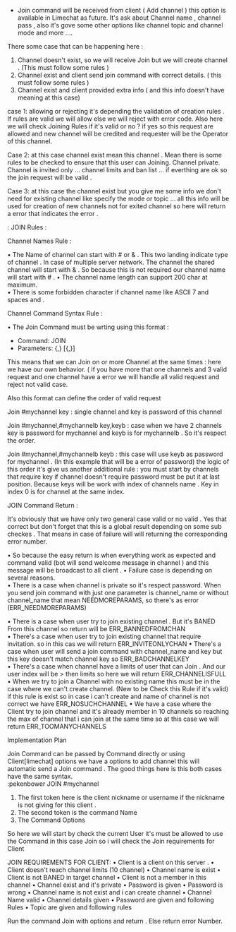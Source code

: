 
* Join command will be received from client ( Add channel ) this option is available in Limechat as future.  It's ask about Channel name , channel pass , also it's gove some other options like channel topic and channel mode and more .... 

There some case that can be happening here : 
1. Channel doesn't exist, so we will receive Join but we will create channel .  (This must follow some rules )
2. Channel exist and client send join command with correct details. ( this must follow some rules )
3. Channel exist and client provided extra info ( and this info doesn't  have meaning at this case) 

case 1: allowing or rejecting it's depending the validation of creation rules . If rules are valid we will allow else we will reject with error code.  Also here we will check Joining Rules if it's valid or no ? if yes so this request are allowed and new channel will be credited and requester will be the Operator of this channel.  

Case 2: at this case channel exist mean this channel . Mean there is some rules to be checked to ensure that this user can Joining.  Channel private. Channel is invited only ... channel limits and ban list  ... if everthing are ok so the join request will be valid . 


Case 3: at this case the channel exist but you give me some info we don't need for existing channel like specify the mode or topic ... all this info will be used for creation of new channels  not for exited channel so here will return  a error that indicates the error . 


 : JOIN Rules : 

Channel Names Rule : 

•  The Name of channel can start with # or & . This two landing indicate type of channel . In case of multiple server network.  The channel the shared channel will start with & . So because this is not required our channel name will start with # . 
• The channel name length can support 200 char at maximum.  
• There is some forbidden character if channel name like ASCII 7 and spaces and .

Channel Command Syntax Rule : 

• The Join Command must be wrting using this format : 
-  Command: JOIN  
- Parameters: <channel>{,<channel>} [<key>{,<key>}]

This means that we can Join on or more Channel at the same times : here we have our own behavior.  ( if you have more that one channels and 3 valid request and one channel have a error we will handle all valid request and reject not valid case. 

Also this format can define the order of valid request 

Join #mychannel key : single channel and key is password of this channel 

Join #mychannel,#mychannelb key,keyb : case when we have 2 channels key is password for mychannel and keyb is for mychannelb . So it's respect the order. 

Join #mychannel,#mychannelb keyb : this case will use keyb as password for mychannel . (In this example that will be a error of password) the logic of this order it's give us another additional rule : you must start by channels that require key if channel doesn't require password must be put it at last position.  Because keys will be work with index of channels name . Key in index 0 is for channel at the same index. 

JOIN Command Return : 

It's obviously that we have only two general case valid or no valid . Yes that correct but don't forget that this is a global result depending on some sub checkes . That means in case of failure will will returning the corresponding error number.  

• So because the easy return is when everything work as expected and command valid  (bot will send welcome message in channel ) and this message will be broadcast to all client .
• Failure case is depending on several  reasons.  
• There is a case when channel is private so it's respect password.  When you send join command with just one parameter is channel_name or without channel_name that mean NEEDMOREPARAMS, so there's as error (ERR_NEEDMOREPARAMS)

• There is a case when user try to join existing channel . But it's BANED From this channel so return will be 
          ERR_BANNEDFROMCHAN  
• There's a case when user try to join existing channel that require invitation. so in this cas we will return  ERR_INVITEONLYCHAN 
• There's a case when user will send a join command with channel_name and key but this key doesn't match channel key so  ERR_BADCHANNELKEY   
• There's a case when channel have a limits of user that can Join . And our user index will be > then limits  so here we will return ERR_CHANNELISFULL      
• When we try to join a Channel with no existing name this must be in the case where we can't create channel.  (New to be Check this Rule if it's valid) if this rule is exist so in case i can't create and name of channel is not correct we have ERR_NOSUCHCHANNEL
•  We have a case where the Client try to join channel and it's already member in 10 channels so reaching the max of channel  that i can join at the same time so at this case we will return ERR_TOOMANYCHANNELS  

Implementation Plan 


Join Command can be passed by Command directly or using Client[limechat] options we have a options to add channel this will automatic send a Join command . The good things here is this both cases have the same syntax.  
:pekenbower JOIN #mychannel 

1. The first token here is the client nickname or username if the nickname is not giving for this client . 
2. The second token is the command Name 
3. The Command Options 

So here we will start by check the current User it's must be allowed to use the Command in this case Join so i will check the Join requirements for Client 










JOIN REQUIREMENTS FOR CLIENT:
• Client is a client on this server . 
• Client doesn't reach channel limits (10 channel)
• Channel name is exist
• Client is not BANED in target channel 
• Client is not a member in this channel
• Channel exist and it's private 
• Password is given
• Password is wrong 
• Channel name is not exist and i can create channel 
• Channel Name valid 
• Channel details given
• Password are given and following Rules
• Topic are given and following rules 

Run the command Join with options and return . Else return error Number.  


